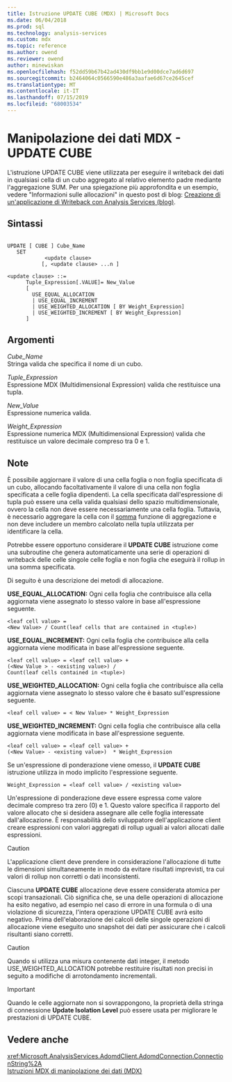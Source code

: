 ```yaml
---
title: Istruzione UPDATE CUBE (MDX) | Microsoft Docs
ms.date: 06/04/2018
ms.prod: sql
ms.technology: analysis-services
ms.custom: mdx
ms.topic: reference
ms.author: owend
ms.reviewer: owend
author: minewiskan
ms.openlocfilehash: f52dd59b67b42ad430df9bb1e9d00dce7ad6d697
ms.sourcegitcommit: b2464064c0566590e486a3aafae6d67ce2645cef
ms.translationtype: MT
ms.contentlocale: it-IT
ms.lasthandoff: 07/15/2019
ms.locfileid: "68003534"
---
```

# <a name="mdx-data-manipulation---update-cube"></a>Manipolazione dei dati MDX - UPDATE CUBE


  L'istruzione UPDATE CUBE viene utilizzata per eseguire il writeback dei dati in qualsiasi cella di un cubo aggregato al relativo elemento padre mediante l'aggregazione SUM. Per una spiegazione più approfondita e un esempio, vedere "Informazioni sulle allocazioni" in questo post di blog: [Creazione di un'applicazione di Writeback con Analysis Services (blog)](https://go.microsoft.com/fwlink/?LinkId=394977).  
  
## <a name="syntax"></a>Sintassi  
  
```  
  
UPDATE [ CUBE ] Cube_Name   
   SET   
            <update clause>   
           [, <update clause> ...n ]  
  
<update clause> ::=   
      Tuple_Expression[.VALUE]= New_Value  
      [   
        USE_EQUAL_ALLOCATION   
        | USE_EQUAL_INCREMENT   
        | USE_WEIGHTED_ALLOCATION [ BY Weight_Expression]   
        | USE_WEIGHTED_INCREMENT [ BY Weight_Expression]  
      ]  
```  
  
## <a name="arguments"></a>Argomenti  
 *Cube_Name*  
 Stringa valida che specifica il nome di un cubo.  
  
 *Tuple_Expression*  
 Espressione MDX (Multidimensional Expression) valida che restituisce una tupla.  
  
 *New_Value*  
 Espressione numerica valida.  
  
 *Weight_Expression*  
 Espressione numerica MDX (Multidimensional Expression) valida che restituisce un valore decimale compreso tra 0 e 1.  
  
## <a name="remarks"></a>Note  
 È possibile aggiornare il valore di una cella foglia o non foglia specificata di un cubo, allocando facoltativamente il valore di una cella non foglia specificata a celle foglia dipendenti. La cella specificata dall'espressione di tupla può essere una cella valida qualsiasi dello spazio multidimensionale, ovvero la cella non deve essere necessariamente una cella foglia. Tuttavia, è necessario aggregare la cella con il [somma](../mdx/sum-mdx.md) funzione di aggregazione e non deve includere un membro calcolato nella tupla utilizzata per identificare la cella.  
  
 Potrebbe essere opportuno considerare il **UPDATE CUBE** istruzione come una subroutine che genera automaticamente una serie di operazioni di writeback delle celle singole celle foglia e non foglia che eseguirà il rollup in una somma specificata.  
  
 Di seguito è una descrizione dei metodi di allocazione.  
  
 **USE_EQUAL_ALLOCATION:** Ogni cella foglia che contribuisce alla cella aggiornata viene assegnato lo stesso valore in base all'espressione seguente.  
  
```  
<leaf cell value> =   
<New Value> / Count(leaf cells that are contained in <tuple>)  
```  
  
 **USE_EQUAL_INCREMENT:** Ogni cella foglia che contribuisce alla cella aggiornata viene modificata in base all'espressione seguente.  
  
```  
<leaf cell value> = <leaf cell value> +   
(<New Value > - <existing value>) /  
Count(leaf cells contained in <tuple>)  
```  
  
 **USE_WEIGHTED_ALLOCATION:** Ogni cella foglia che contribuisce alla cella aggiornata viene assegnato lo stesso valore che è basato sull'espressione seguente.  
  
```  
<leaf cell value> = < New Value> * Weight_Expression  
```  
  
 **USE_WEIGHTED_INCREMENT:** Ogni cella foglia che contribuisce alla cella aggiornata viene modificata in base all'espressione seguente.  
  
```  
<leaf cell value> = <leaf cell value> +   
(<New Value> - <existing value>)  * Weight_Expression  
```  
  
 Se un'espressione di ponderazione viene omesso, il **UPDATE CUBE** istruzione utilizza in modo implicito l'espressione seguente.  
  
```  
Weight_Expression = <leaf cell value> / <existing value>  
```  
  
 Un'espressione di ponderazione deve essere espressa come valore decimale compreso tra zero (0) e 1. Questo valore specifica il rapporto del valore allocato che si desidera assegnare alle celle foglia interessate dall'allocazione. È responsabilità dello sviluppatore dell'applicazione client creare espressioni con valori aggregati di rollup uguali ai valori allocati dalle espressioni.  
  
> [!CAUTION]  
>  L'applicazione client deve prendere in considerazione l'allocazione di tutte le dimensioni simultaneamente in modo da evitare risultati imprevisti, tra cui valori di rollup non corretti o dati inconsistenti.  
  
 Ciascuna **UPDATE CUBE** allocazione deve essere considerata atomica per scopi transazionali. Ciò significa che, se una delle operazioni di allocazione ha esito negativo, ad esempio nel caso di errore in una formula o di una violazione di sicurezza, l'intera operazione UPDATE CUBE avrà esito negativo. Prima dell'elaborazione dei calcoli delle singole operazioni di allocazione viene eseguito uno snapshot dei dati per assicurare che i calcoli risultanti siano corretti.  
  
> [!CAUTION]  
>  Quando si utilizza una misura contenente dati integer, il metodo USE_WEIGHTED_ALLOCATION potrebbe restituire risultati non precisi in seguito a modifiche di arrotondamento incrementali.  
  
> [!IMPORTANT]  
>  Quando le celle aggiornate non si sovrappongono, la proprietà della stringa di connessione **Update Isolation Level** può essere usata per migliorare le prestazioni di UPDATE CUBE.  
  
## <a name="see-also"></a>Vedere anche  
 <xref:Microsoft.AnalysisServices.AdomdClient.AdomdConnection.ConnectionString%2A>   
 [Istruzioni MDX di manipolazione dei dati &#40;MDX&#41;](../mdx/mdx-data-manipulation-statements-mdx.md)  
  
  
